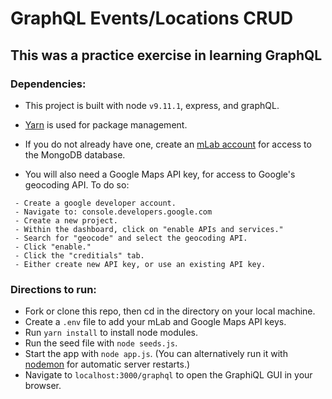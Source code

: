 # GraphQL Events/Locations CRUD

## This was a practice exercise in learning GraphQL

### Dependencies:

- This project is built with node `v9.11.1`, express, and graphQL. 

- [Yarn](https://yarnpkg.com/en/) is used for package management.  

- If you do not already have one, create an [mLab account](https://mlab.com/home) for access to the MongoDB database.  

- You will also need a Google Maps API key, for access to Google's geocoding API.  To do so:

```
 - Create a google developer account.
 - Navigate to: console.developers.google.com
 - Create a new project.
 - Within the dashboard, click on "enable APIs and services."
 - Search for "geocode" and select the geocoding API.
 - Click "enable."
 - Click the "creditials" tab.
 - Either create new API key, or use an existing API key.
```
    

### Directions to run:

 - Fork or clone this repo, then cd in the directory on your local machine. 
 - Create a `.env` file to add your mLab and Google Maps API keys.
 - Run `yarn install` to install node modules.
 - Run the seed file with `node seeds.js`.
 - Start the app with `node app.js`.  (You can alternatively run it with [nodemon](https://github.com/remy/nodemon) for automatic server restarts.) 
 - Navigate to `localhost:3000/graphql` to open the GraphiQL GUI in your browser.

